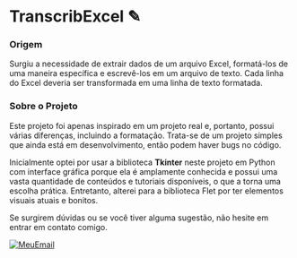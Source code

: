
# TranscribExcel ✎

### Origem
    
Surgiu a necessidade de extrair dados de um arquivo Excel, formatá-los de uma maneira específica e escrevê-los em um arquivo de texto. Cada linha do Excel deveria ser transformada em uma linha de texto formatada.

### Sobre o Projeto

Este projeto foi apenas inspirado em um projeto real e, portanto, possui várias diferenças, incluindo a formatação. Trata-se de um projeto simples que ainda está em desenvolvimento, então podem haver bugs no código.

Inicialmente optei por usar a biblioteca **Tkinter** neste projeto em Python com interface gráfica porque ela é amplamente conhecida e possui uma vasta quantidade de conteúdos e tutoriais disponíveis, o que a torna uma escolha prática.  Entretanto, alterei para a biblioteca Flet por ter elementos visuais atuais e bonitos. 

Se surgirem dúvidas ou se você tiver alguma sugestão, não hesite em entrar em contato comigo. 

[![MeuEmail](https://img.shields.io/badge/Email-Green?style=for-the-badge&logoColor=white)](mailto:vitoriagabriely.desenvolvedora@gmail.com)

